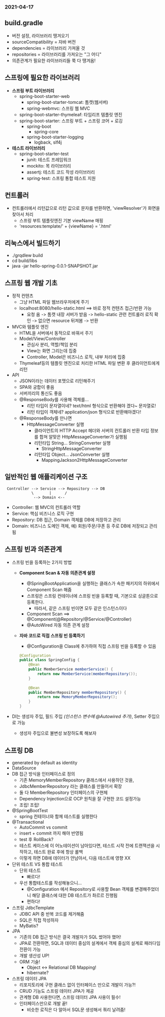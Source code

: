 ### 2021-04-17

## build.gradle
- 버전 설정, 라이브러리 땡겨오기
- sourceCompatibility = 자바 버전
- dependencies = 라이브러리 가져올 것
- repositories = 라이브러리를 가져오는 "그 어디"
- 의존관계가 필요한 라이브러리들 쭉 다 땡겨옴!

## 스프링에 필요한 라이브러리
- __스프링 부트 라이브러리__
    - spring-boot-starter-web
        - spring-boot-starter-tomcat: 톰캣(웹서버)
        - spring-webmvc: 스프링 웹 MVC
    - spring-boot-starter-thymeleaf: 타임리프 템플릿 엔진
    - spring-boot-starter: 스프링 부트 + 스프링 코어 + 로깅
        - spring-boot
            - spring-core
        - spring-boot-starter-logging
            - logback, slf4j
- __테스트 라이브러리__
    - spring-boot-starter-test
        - junit: 테스트 프레임워크
        - mockito: 목 라이브러리
        - assertj: 테스트 코드 작성 라이브러리
        - spring-test: 스프링 통합 테스트 지원

## 컨트롤러
- 컨트롤러에서 리턴값으로 리턴 값으로 문자를 반환하면, 'viewResolver'가 화면을 찾아서 처리
    - 스프링 부트 템플릿엔진 기본 viewName 매핑
    - 'resources:template/' + {viewName} = '.html'
    
## 리눅스에서 빌드하기
- ./grqdlew build
- cd build/libs
- java -jar hello-spring-0.0.1-SNAPSHOT.jar

## 스프링 웹 개발 기초
- 정적 컨텐츠
    - 그냥 HTML 파일 웹브라우저에게 주기
    - localhost:8080/hello-static.html ==> 바로 정적 컨텐츠 접근/반환 가능
        - 요청 옴 -> 톰캣 내장 서버가 받음 -> hello-static 관련 컨트롤러 로직 확인 -> 없으면 resource 뒤져봄 -> 반환
- MVC와 템플릿 엔진
    - HTML을 서버에서 동적으로 바꿔서 주기
    - Model/View/Controller
        - 관심사 분리, 역할/책임 분리
        - View는 화면 그리는데 집중
        - Controller, Model은 비즈니스 로직, 내부 처리에 집중
    - Thymeleaf등의 템플릿 엔진으로 처리한 HTML 파일 변환 후 클라이언트에게 리턴
- API
    - JSON이라는 데이터 포맷으로 리턴해주기
    - SPA와 궁합이 좋음
    - 서버끼리의 통신도 좋음
    - @ResponseBody를 사용해 객체를...
        - 리턴 타입이 문자열이네? text/html 형식으로 반환해야 겠다~ 문자열로!
        - 리턴 타입이 객체네? application/json 형식으로 반환해야겠다!
    - @ResponseBody를 만나면
        - HttpMessageConverter 실행
            - 클라이언트의 HTTP Accept 헤더와 서버의 컨트롤러 반환 타입 정보를 합쳐 알맞은 HttpMessageConverter가 실행됨
            - 리턴타입 String... StringConverter 실행
                - StringHttpMessageConverter
            - 리턴타입 Object... JsonConverter 실행
                - MappingJackson2HttpMessageConverter

## 일반적인 웹 애플리케이션 구조
```
 Controller --> Service --> Repository --> DB
            \       |      /   
             --> Domain <--
```
- Controller: 웹 MVC의 컨트롤러 역할
- Service: 핵심 비즈니스 로직 구현
- Repository: DB 접근, Domain 객체를 DB에 저장하고 관리
- Domain: 비즈니스 도메인 객체, 예) 회원/주문/쿠폰 등 주로 DB에 저장되고 관리 됨

## 스프링 빈과 의존관계
- 스프링 빈을 등록하는 2가지 방법
    - __Component Scan & 자동 의존관계 설정__
        - @SpringBootApplication을 실행하는 클래스가 속한 패키지의 하위에서 Component Scan 해줌
        - 스프링은 스프링 컨테이너에 스프링 빈을 등록할 때, 기본으로 싱글톤으로 등록한다. 
            - 따라서, 같은 스프링 빈이면 모두 같은 인스턴스이다
        - Component Scan ==> @Component(@Repository/@Service/@Controller)
        - @AutoWired 자동 의존 관계 설정
    
    - __자바 코드로 직접 스프링 빈 등록하기__
        - @Configuration을 Class에 추가하여 직접 스프링 빈을 등록할 수 있음
        ```java
        @Configuration
        public class SpringConfig {
            @Bean
            public MemberService memberService() {
                return new MemberService(memberRepository());
            }
            
            @Bean
            public MemberRepository memberRepository() {
                return new MemoryMemberRepository();
            }   
        }
        ```

- DI는 생성자 주입, 필드 주입 *(인스턴스 변수에 @Autowired 추가)*, Setter 주입으로 가능
    - 생성자 주입으로 불변성 보장하도록 해보자

## 스프링 DB
- generated by default as identity
- DataSource
- DB 접근 방식을 인터페이스로 정의
    - 기존 MemoryMemberRepository 클래스에서 사용하던 것을,
    - JdbcMemberRepository 라는 클래스를 만들어서 확장
    - 둘 다 MemberRepository 인터페이스의 구현체
    - Dependency Injection으로 OCP 원칙을 잘 구현한 코드 설정가능
    - 조립! 조립!
- @SpringBootTest
    - spring 컨테이너와 함께 테스트를 실행한다
- @Transactional
    - AutoCommit vs commit
    - insert + commit 까지 해야 반영됨
    - test 후 RollBack?
    - 테스트 케이스에 이 어노테이션이 남아있다면, 테스트 시작 전에 트랜잭션을 시작하고, 테스트 완료 후에 항상 롤백
    - 이렇게 하면 DB에 데이터가 안남아서, 다음 테스트에 영향 XX
- 단위 테스트 VS 통합 테스트
    - 단위 테스트
        - 빠르다!
    - 우선 통합테스트를 작성해놓으니...
        - @Configuration 에서 Repository로 사용할 Bean 객체를 변경해주었더니 해당 클래스에 대한 DB 테스트가 촤르르 진행됨
        - 편하다!
- 스프링 JdbcTemplate
    - JDBC API 중 반복 코드를 제거해줌
    - SQL은 직접 작성하자
    - MyBatis?
- JPA
    - 기존의 DB 접근 방식은 결국 개발자가 SQL 썼어야 했어!
    - JPA로 전환하면, SQL과 데이터 중심의 설계에서 객체 중심의 설계로 패러다임 전환이 가능
    - 개발 생산성 UP!
    - ORM 기술!
        - Object <-> Relational DB Mapping!
        - hibernate?
- 스프링 데이터 JPA
    - 리포지토리에 구현 클래스 없이 인터페이스 만으로 개발이 가능?!
    - CRUD 기능도 스프링 데이터 JPA가 제공
    - 관계형 DB 사용한다면, 스프링 데이터 JPA 사용이 필수!
    - 인터페이스만으로 개발 끝!
        - 비슷한 로직은 다 알아서 SQL문 생성해서 쿼리 날려줌!